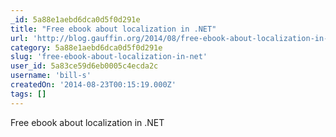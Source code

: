 ```yaml
---
_id: 5a88e1aebd6dca0d5f0d291e
title: "Free ebook about localization in .NET"
url: 'http://blog.gauffin.org/2014/08/free-ebook-about-localization-in-net/'
category: 5a88e1aebd6dca0d5f0d291e
slug: 'free-ebook-about-localization-in-net'
user_id: 5a83ce59d6eb0005c4ecda2c
username: 'bill-s'
createdOn: '2014-08-23T00:15:19.000Z'
tags: []
---
```


Free ebook about localization in .NET
